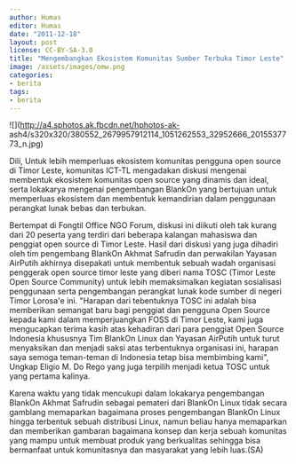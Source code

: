 ```yaml
---
author: Humas
editor: Humas
date: "2011-12-18"
layout: post
license: CC-BY-SA-3.0
title: "Mengembangkan Ekosistem Komunitas Sumber Terbuka Timor Leste"
image: /assets/images/omw.png
categories:
- berita
tags:
- berita
---
```




![](http://a4.sphotos.ak.fbcdn.net/hphotos-ak-
ash4/s320x320/380552_2679957912114_1051262553_32952666_2015537773_n.jpg)

Dili, Untuk lebih memperluas ekosistem komunitas pengguna open source di Timor
Leste, komunitas ICT-TL mengadakan diskusi mengenai membentuk ekosistem
komunitas open source yang dinamis dan ideal, serta lokakarya mengenai
pengembangan BlankOn yang bertujuan untuk memperluas ekosistem dan membentuk
kemandirian dalam penggunaan perangkat lunak bebas dan terbukan.



Bertempat di Fongtil Office NGO Forum, diskusi ini diikuti oleh tak kurang
dari 20 peserta yang terdiri dari beberapa kalangan mahasiswa dan penggiat
open source di Timor Leste. Hasil dari diskusi yang juga dihadiri oleh tim
pengembang BlankOn Akhmat Safrudin dan perwakilan Yayasan AirPutih akhirnya
disepakati untuk membentuk sebuah wadah organisasi penggerak open source timor
leste yang diberi nama TOSC (Timor Leste Open Source Community) untuk lebih
memaksimalkan kegiatan sosialisasi penggunaan serta pengembangan perangkat
lunak kode sumber di negeri Timor Lorosa'e ini. "Harapan dari tebentuknya TOSC
ini adalah bisa memberikan semangat baru bagi penggiat dan pengguna Open
Source kepada kami dalam memperjuangkan FOSS di Timor Leste, kami juga
mengucapkan terima kasih atas kehadiran dari para penggiat Open Source
Indonesia khususnya Tim BlankOn Linux dan Yayasan AirPutih untuk turut
menyaksikan dan menjadi saksi atas terbentuknya organisasi ini, harapan saya
semoga teman-teman di Indonesia tetap bisa membimbing kami", Ungkap Eligio M.
Do Rego yang juga terpilih menjadi ketua TOSC untuk yang pertama kalinya.

Karena waktu yang tidak mencukupi dalam lokakarya pengembangan BlankOn Akhmat
Safrudin sebagai pemateri dari BlankOn Linux tidak secara gamblang memaparkan
bagaimana proses pengembangan BlankOn Linux hingga terbentuk sebuah distribusi
Linux, namun beliau hanya memaparkan dan memberikan gambaran bagaimana konsep
dan kerja sebuah komunitas yang mampu untuk membuat produk yang berkualitas
sehingga bisa bermanfaat untuk komunitasnya dan masyarakat yang lebih
luas.(SA)


    